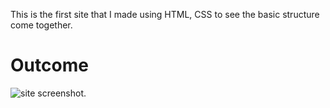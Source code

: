 This is the first site that I made using HTML, CSS to see the basic structure come together. 
# Outcome
![site screenshot](otucome.jpg).

